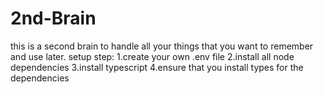# 2nd-Brain
this is a second brain to handle all your things that you want to remember and use later.
setup step:
1.create your own .env file
2.install all node dependencies
3.install typescript
4.ensure that you install types for the dependencies
